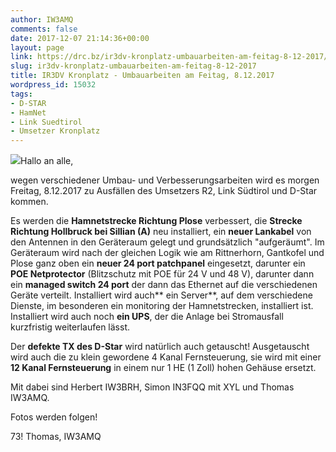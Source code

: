 ```yaml
---
author: IW3AMQ
comments: false
date: 2017-12-07 21:14:36+00:00
layout: page
link: https://drc.bz/ir3dv-kronplatz-umbauarbeiten-am-feitag-8-12-2017/
slug: ir3dv-kronplatz-umbauarbeiten-am-feitag-8-12-2017
title: IR3DV Kronplatz - Umbauarbeiten am Feitag, 8.12.2017
wordpress_id: 15032
tags:
- D-STAR
- HamNet
- Link Suedtirol
- Umsetzer Kronplatz
---
```


![](https://drc.bz/wp-content/uploads/2017/12/RAS_Kronplatz.jpg)Hallo an alle,

wegen verschiedener Umbau- und Verbesserungsarbeiten wird es morgen Freitag, 8.12.2017 zu Ausfällen des Umsetzers R2, Link Südtirol und D-Star kommen.

Es werden die **Hamnetstrecke Richtung Plose** verbessert, die **Strecke Richtung Hollbruck bei Sillian (A)** neu installiert, ein **neuer Lankabel** von den Antennen in den Geräteraum gelegt und grundsätzlich "aufgeräumt". Im Geräteraum wird nach der gleichen Logik wie am Rittnerhorn, Gantkofel und Plose ganz oben ein **neuer 24 port patchpanel** eingesetzt, darunter ein **POE Netprotector** (Blitzschutz mit POE für 24 V und 48 V), darunter dann ein **managed switch 24 port** der dann das Ethernet auf die verschiedenen Geräte verteilt. Installiert wird auch** ein Server**, auf dem verschiedene Dienste, im besonderen ein monitoring der Hamnetstrecken, installiert ist.  Installiert wird auch noch **ein UPS**, der die Anlage bei Stromausfall kurzfristig weiterlaufen lässt.

Der **defekte TX des D-Star** wird natürlich auch getauscht! Ausgetauscht wird auch die zu klein gewordene 4 Kanal Fernsteuerung, sie wird mit einer **12 Kanal Fernsteuerung** in einem nur 1 HE (1 Zoll) hohen Gehäuse ersetzt.

Mit dabei sind Herbert IW3BRH, Simon IN3FQQ mit XYL und Thomas IW3AMQ.

Fotos werden folgen!

73! Thomas, IW3AMQ
